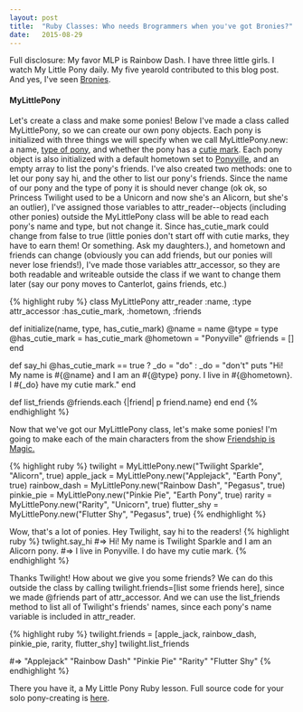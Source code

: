 ```yaml
---
layout: post
title:  "Ruby Classes: Who needs Brogrammers when you've got Bronies?"
date:   2015-08-29
---
```


<p class="intro"><span class="dropcap">F</span>ull disclosure: My favor MLP is Rainbow Dash. I have three little girls. I watch My Little Pony daily. My five yearold contributed to this blog post. And yes, I've seen <a href="http://www.usatoday.com/story/popcandy/2013/09/12/bronies-movie/2805503/" target="_blank">Bronies</a>.</p>

#### MyLittlePony

Let's create a class and make some ponies! Below I've made a class called MyLittlePony, so we can create our own pony objects. Each pony is initialized with three things we will specify when we call MyLittlePony.new: a name, <a href="http://mlp.wikia.com/wiki/Ponies" target="_blank">type of pony</a>, and whether the pony has a <a href="http://mlp.wikia.com/wiki/Cutie_marks" target="_blank">cutie mark</a>. Each pony object is also initialized with a default hometown set to <a href="http://mlp.wikia.com/wiki/Ponyville" target="_blank">Ponyville</a>, and an empty array to list the pony's friends. I've also created two methods: one to let our pony say hi, and the other to list our pony's friends. Since the name of our pony and the type of pony it is should never change (ok ok, so Princess Twilight used to be a Unicorn and now she's an Alicorn, but she's an outlier), I've assigned those variables to attr_reader--objects (including other ponies) outside the MyLittlePony class will be able to read each pony's name and type, but not change it. Since has_cutie_mark could change from false to true (little ponies don't start off with cutie marks, they have to earn them! Or something. Ask my daughters.), and hometown and friends can change (obviously you can add friends, but our ponies will never lose friends!), I've made those variables attr_accessor, so they are both readable and writeable outside the class if we want to change them later (say our pony moves to Canterlot, gains friends, etc.)

{% highlight ruby %}
class MyLittlePony
  attr_reader :name, :type
  attr_accessor :has_cutie_mark, :hometown, :friends

  def initialize(name, type, has_cutie_mark)
    @name = name
    @type = type
    @has_cutie_mark = has_cutie_mark
    @hometown = "Ponyville"
    @friends = []
  end

  def say_hi
    @has_cutie_mark == true ? _do = "do" : _do = "don't"
    puts "Hi! My name is #{@name} and I am an #{@type} pony.
    I live in #{@hometown}. I #{_do} have my cutie mark."
  end

  def list_friends
    @friends.each {|friend| p friend.name}
  end
end
{% endhighlight %}

Now that we've got our MyLittlePony class, let's make some ponies! I'm going to make each of the main characters from the show <a href="https://en.wikipedia.org/wiki/My_Little_Pony:_Friendship_is_Magic" target="blank">Friendship is Magic.</a>

{% highlight ruby %}
twilight = MyLittlePony.new("Twilight Sparkle", "Alicorn", true)
apple_jack = MyLittlePony.new("Applejack", "Earth Pony", true)
rainbow_dash = MyLittlePony.new("Rainbow Dash", "Pegasus", true)
pinkie_pie = MyLittlePony.new("Pinkie Pie", "Earth Pony", true)
rarity = MyLittlePony.new("Rarity", "Unicorn", true)
flutter_shy = MyLittlePony.new("Flutter Shy", "Pegasus", true)
{% endhighlight %}

Wow, that's a lot of ponies. Hey Twilight, say hi to the readers!
{% highlight ruby %}
twlight.say_hi
#=> Hi! My name is Twilight Sparkle and I am an Alicorn pony.
#=> I live in Ponyville. I do have my cutie mark.
{% endhighlight %}

Thanks Twilight! How about we give you some friends? We can do this outside the class by calling twilight.friends=[list some friends here], since we made @friends part of attr_accessor. And we can use the list_friends method to list all of Twilight's friends' names, since each pony's name variable is included in attr_reader.

{% highlight ruby %}
twilight.friends = [apple_jack, rainbow_dash, pinkie_pie,
                    rarity, flutter_shy]
twilight.list_friends

#=> "Applejack"
    "Rainbow Dash"
    "Pinkie Pie"
    "Rarity"
    "Flutter Shy"
{% endhighlight %}

There you have it, a My Little Pony Ruby lesson. Full source code for your solo pony-creating is <a href="/../assets/misc/my_little_pony.rb" target="_blank">here</a>.
